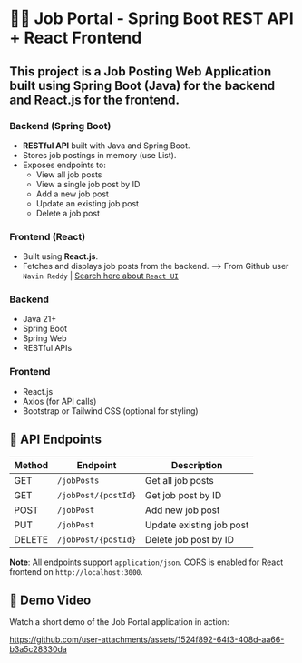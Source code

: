# 🧑‍💻 Job Portal - Spring Boot REST API + React Frontend
This project is a **Job Posting Web Application** built using **Spring Boot (Java)** for the backend and **React.js** for the frontend.
---
### Backend (Spring Boot)
- **RESTful API** built with Java and Spring Boot.
- Stores job postings in memory (use List).
- Exposes endpoints to:
  - View all job posts
  - View a single job post by ID
  - Add a new job post
  - Update an existing job post
  - Delete a job post
### Frontend (React)
- Built using **React.js**.
- Fetches and displays job posts from the backend.
  --> From Github user `Navin Reddy` | [Search here about `React UI`](https://github.com/navinreddy20/spring6-course/tree/80e0c059c5c259ef6009838a934ed9e92865c3d7)
  

### Backend
- Java 21+
- Spring Boot
- Spring Web
- RESTful APIs

### Frontend
- React.js
- Axios (for API calls)
- Bootstrap or Tailwind CSS (optional for styling)

## 🔗 API Endpoints

| Method | Endpoint             | Description                     |
|--------|----------------------|---------------------------------|
| GET    | `/jobPosts`          | Get all job posts               |
| GET    | `/jobPost/{postId}`  | Get job post by ID              |
| POST   | `/jobPost`           | Add new job post                |
| PUT    | `/jobPost`           | Update existing job post        |
| DELETE | `/jobPost/{postId}`  | Delete job post by ID           |

**Note**: All endpoints support `application/json`. CORS is enabled for React frontend on `http://localhost:3000`.

## 🎥 Demo Video

Watch a short demo of the Job Portal application in action:

https://github.com/user-attachments/assets/1524f892-64f3-408d-aa66-b3a5c28330da
